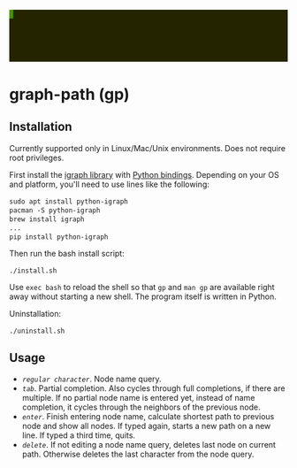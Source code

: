 
![example.gif](example.gif)

graph-path (gp)
===============

Installation <a name="Installation"></a>
------------

Currently supported only in Linux/Mac/Unix environments. Does not require root privileges.

First install the [igraph library](https://igraph.org/c/#startc) with [Python bindings](https://igraph.org/python/#pyinstall). Depending on your OS and platform, you'll need to use lines like the following:

```
sudo apt install python-igraph
pacman -S python-igraph
brew install igraph
...
pip install python-igraph
```

Then run the bash install script:
```
./install.sh
```

Use `exec bash` to reload the shell so that `gp` and `man gp` are available right away without starting a new shell. The program itself is written in Python.

Uninstallation:
```
./uninstall.sh
```

Usage <a name="Usage"></a>
-----
  - *`regular character`*. Node name query.
  - *`tab`*. Partial completion. Also cycles through full completions, if there are multiple. If no partial node name is entered yet, instead of name completion, it cycles through the neighbors of the previous node.
  - *`enter`*. Finish entering node name, calculate shortest path to previous node and show all nodes. If typed again, starts a new path on a new line. If typed a third time, quits.
  - *`delete`*. If not editing a node name query, deletes last node on current path. Otherwise deletes the last character from the node query.
